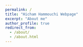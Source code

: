 ```yaml
---
permalink: /
title: "Hicham Hammouchi Webpage"
excerpt: "About me"
author_profile: true
redirect_from: 
  - /about/
  - /about.html
---
```


